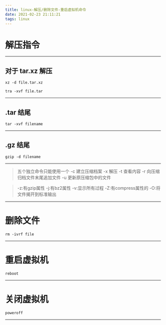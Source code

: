 ```yaml
---
title: linux-解压/删除文件-重启虚拟机命令
date: 2021-02-23 21:11:21
tags: linux 
---
```


# 解压指令
---
## 对于 tar.xz 解压

```
xz -d file.tar.xz

tra -xvf file.tar
```
---
##  .tar 结尾

```
tar -xvf filename
```
---
## .gz 结尾
```
gzip -d filename
```
---

>  五个独立命令只能使用一个
> -c 建立压缩档案
> -x 解压
> -t 查看内容
> -r 向压缩归档文件末尾追加文件
> -u 更新原压缩包中的文件

> -z:有gzip属性
> -j:有bz2属性
> -v:显示所有过程
> -Z:有compress属性的
> -O:将文件揭开到标准输出

---
# 删除文件

```
rm -ivrf file
```
---


# 重启虚拟机

```
reboot
```

---


# 关闭虚拟机

```
poweroff
```
---
